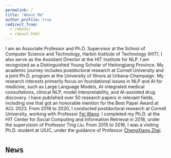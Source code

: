 ```yaml
---
permalink: /
title: "About Me"
author_profile: true
redirect_from: 
  - /about/
  - /about.html
---
```


I am an Associate Professor and Ph.D. Supervisor at the School of Computer Science and Technology, Harbin Institute of Technology (HIT). I also serve as the Assistant Director at the HIT Institute for NLP. I am recognized as a Distinguished Young Scholar of Heilongjiang Province. My academic journey includes postdoctoral research at Cornell University and a joint Ph.D. program at the University of Illinois at Urbana-Champaign. My research interests primarily focus on foundational issues in NLP and AI for medicine, such as Large Language Models, AI-integrated medical consultations, clinical NLP, model interpretability, and AI-assisted drug discovery. I have published over 50 research papers in relevant fields, including one that got an honorable mention for the Best Paper Award at ACL 2023.
From 2018 to 2020, I conducted postdoctoral research at Cornell University, working with Professor [Fei Wang](https://wcm-wanglab.github.io/). I completed my Ph.D. at the HIT Center for Social Computing and Information Retrieval in 2018, under the supervision of Professor Ting Liu. From 2015 to 2016, I was a visiting Ph.D. student at UIUC, under the guidance of Professor [ChengXiang Zhai](https://czhai.cs.illinois.edu/).


**`News`**
======
